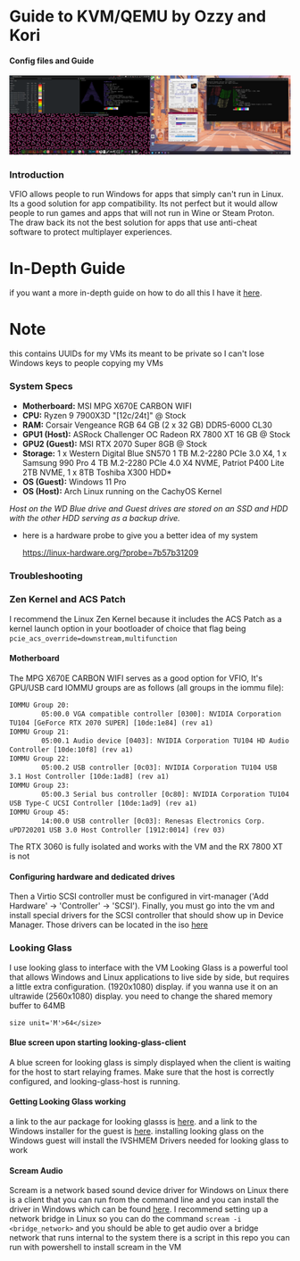 # Guide to KVM/QEMU by Ozzy and Kori
#### Config files and Guide

![Image of VFIO Setup](vfio.png)

### Introduction
VFIO allows people to run Windows for apps that simply can't run in Linux. Its a good solution for app compatibility. Its not perfect but it would allow people to run games and apps that will not run in Wine or Steam Proton.
The draw back its not the best solution for apps that use anti-cheat software to protect multiplayer experiences.

# In-Depth Guide
if you want a more in-depth guide on how to do all this I have it [here](https://github.com/OzzyHelix/virtio-guide/blob/main/in-depth.md).

# Note
this contains UUIDs for my VMs its meant to be private so I can't lose Windows keys to people copying my VMs

### System Specs
* **Motherboard:** MSI MPG X670E CARBON WIFI
* **CPU:** Ryzen 9 7900X3D "[12c/24t]" @ Stock
* **RAM:** Corsair Vengeance RGB 64 GB (2 x 32 GB) DDR5-6000 CL30
* **GPU1 (Host):** ASRock Challenger OC Radeon RX 7800 XT 16 GB @ Stock
* **GPU2 (Guest):** MSI RTX 2070 Super 8GB @ Stock
* **Storage:** 1 x Western Digital Blue SN570 1 TB M.2-2280 PCIe 3.0 X4, 1 x Samsung 990 Pro 4 TB M.2-2280 PCIe 4.0 X4 NVME, Patriot P400 Lite 2TB NVME, 1 x 8TB Toshiba X300 HDD*
* **OS (Guest):** Windows 11 Pro
* **OS (Host):** Arch Linux running on the CachyOS Kernel

*Host on the WD Blue drive and Guest drives are stored on an SSD and HDD with the other HDD serving as a backup drive.*

* here is a hardware probe to give you a better idea of my system

   https://linux-hardware.org/?probe=7b57b31209

### Troubleshooting
### Zen Kernel and ACS Patch
I recommend the Linux Zen Kernel because it includes the ACS Patch as a kernel launch option in your bootloader of choice that flag being `pcie_acs_override=downstream,multifunction`
#### Motherboard
The MPG X670E CARBON WIFI serves as a good option for VFIO,  It's GPU/USB card IOMMU groups are as follows (all groups in the iommu file):
```
IOMMU Group 20:
        05:00.0 VGA compatible controller [0300]: NVIDIA Corporation TU104 [GeForce RTX 2070 SUPER] [10de:1e84] (rev a1)
IOMMU Group 21:
        05:00.1 Audio device [0403]: NVIDIA Corporation TU104 HD Audio Controller [10de:10f8] (rev a1)
IOMMU Group 22:
        05:00.2 USB controller [0c03]: NVIDIA Corporation TU104 USB 3.1 Host Controller [10de:1ad8] (rev a1)
IOMMU Group 23:
        05:00.3 Serial bus controller [0c80]: NVIDIA Corporation TU104 USB Type-C UCSI Controller [10de:1ad9] (rev a1)
IOMMU Group 45:
        14:00.0 USB controller [0c03]: Renesas Electronics Corp. uPD720201 USB 3.0 Host Controller [1912:0014] (rev 03)

```
The RTX 3060 is fully isolated and works with the VM and the RX 7800 XT is not

#### Configuring hardware and dedicated drives
Then a Virtio SCSI controller must be configured in virt-manager ('Add Hardware' -> 'Controller' -> 'SCSI'). Finally, you must go into the vm and install special drivers for the SCSI controller that should show up in Device Manager. Those drivers can be located in the iso [here](https://fedorapeople.org/groups/virt/virtio-win/direct-downloads/archive-virtio/virtio-win-0.1.248-1/)

### Looking Glass
I use looking glass to interface with the VM
Looking Glass is a powerful tool that allows Windows and Linux applications to live side by side, but requires a little extra configuration. (1920x1080) display. if you wanna use it on an ultrawide (2560x1080) display. you need to change the shared memory buffer to 64MB
```
size unit='M'>64</size>
```
#### Blue screen upon starting looking-glass-client
A blue screen for looking glass is simply displayed when the client is waiting for the host to start relaying frames. Make sure that the host is correctly configured, and looking-glass-host is running. 
#### Getting Looking Glass working
a link to the aur package for looking glasss is [here](https://aur.archlinux.org/packages/looking-glass). and a link to the Windows installer for the guest is [here](https://looking-glass.io/downloads). installing looking glass on the Windows guest will install the IVSHMEM Drivers needed for looking glass to work

#### Scream Audio
Scream is a network based sound device driver for Windows on Linux there is a client that you can run from the command line and you can install the driver in Windows which can be found [here](https://github.com/duncanthrax/scream). I recommend setting up a network bridge in Linux so you can do the command `scream -i <bridge_network>` and you should be able to get audio over a bridge network that runs internal to the system
there is a script in this repo you can run with powershell to install scream in the VM
